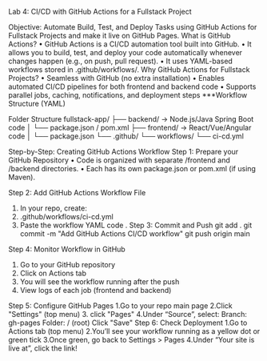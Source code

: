 Lab 4: CI/CD with GitHub Actions for a Fullstack Project

Objective: Automate Build, Test, and Deploy Tasks using GitHub Actions for Fullstack Projects and make it live on GitHub Pages.
What is GitHub Actions?
•	GitHub Actions is a CI/CD automation tool built into GitHub.
•	It allows you to build, test, and deploy your code automatically whenever changes happen (e.g., on push, pull request).
•	It uses YAML-based workflows stored in .github/workflows/.
Why GitHub Actions for Fullstack Projects?
•	Seamless with GitHub (no extra installation)
•	Enables automated CI/CD pipelines for both frontend and backend code
•	Supports parallel jobs, caching, notifications, and deployment steps
 ***Workflow Structure (YAML)

 
 Folder Structure
fullstack-app/
├── backend/     → Node.js/Java Spring Boot code
│   └── package.json / pom.xml
├── frontend/    → React/Vue/Angular code
│   └── package.json
└── .github/
    └── workflows/
        └── ci-cd.yml

Step-by-Step: Creating GitHub Actions Workflow
  Step 1: Prepare your GitHub Repository
•	Code is organized with separate /frontend and /backend directories.
•	Each has its own package.json or pom.xml (if using Maven).

 Step 2: Add GitHub Actions Workflow File
1.	In your repo, create:
2.	.github/workflows/ci-cd.yml
3.	Paste the workflow YAML code .
Step 3: Commit and Push
git add .
git commit -m "Add GitHub Actions CI/CD workflow"
git push origin main

Step 4: Monitor Workflow in GitHub
1.	Go to your GitHub repository
2.	Click on Actions tab
3.	You will see the workflow running after the push
4.	View logs of each job (frontend and backend)

Step 5: Configure GitHub Pages
1.Go to your repo main page
2.Click "Settings" (top menu)
3. click "Pages" 
4.Under “Source”, select:
Branch: gh-pages
Folder: / (root)
Click "Save"
Step 6: Check Deployment
1.Go to Actions tab (top menu)
2.You’ll see your workflow running as a yellow dot or green tick
3.Once green, go back to Settings > Pages
4.Under “Your site is live at”, click the link! 

